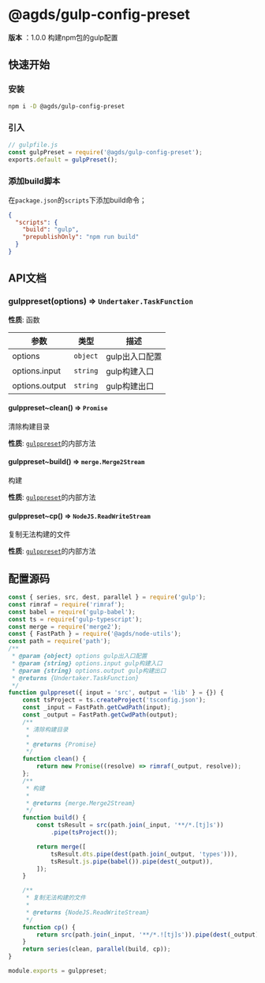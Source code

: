 # @agds/gulp-config-preset
**版本** ：1.0.0
构建npm包的gulp配置

## 快速开始

### 安装
```bash
npm i -D @agds/gulp-config-preset
```

### 引入
```js
// gulpfile.js
const gulpPreset = require('@agds/gulp-config-preset');
exports.default = gulpPreset();
```




### 添加build脚本

在`package.json`的`scripts`下添加build命令；

```json
{
  "scripts": {
    "build": "gulp",
    "prepublishOnly": "npm run build"
  }
}
```



## API文档
<a name="gulppreset"></a>

### gulppreset(options) ⇒ <code>Undertaker.TaskFunction</code>
**性质**: 函数

| 参数 | 类型 | 描述 |
| --- | --- | --- |
| options | <code>object</code> | gulp出入口配置 |
| options.input | <code>string</code> | gulp构建入口 |
| options.output | <code>string</code> | gulp构建出口 |

<a name="gulppreset..clean"></a>

#### gulppreset~clean() ⇒ <code>Promise</code>
清除构建目录

**性质**: [<code>gulppreset</code>](#gulppreset)的内部方法
<a name="gulppreset..build"></a>

#### gulppreset~build() ⇒ <code>merge.Merge2Stream</code>
构建

**性质**: [<code>gulppreset</code>](#gulppreset)的内部方法
<a name="gulppreset..cp"></a>

#### gulppreset~cp() ⇒ <code>NodeJS.ReadWriteStream</code>
复制无法构建的文件

**性质**: [<code>gulppreset</code>](#gulppreset)的内部方法

 <!-- 渲染后缀内容  -->



<a name="source"></a>


## 配置源码

```js
const { series, src, dest, parallel } = require('gulp');
const rimraf = require('rimraf');
const babel = require('gulp-babel');
const ts = require('gulp-typescript');
const merge = require('merge2');
const { FastPath } = require('@agds/node-utils');
const path = require('path');
/**
 * @param {object} options gulp出入口配置
 * @param {string} options.input gulp构建入口
 * @param {string} options.output gulp构建出口
 * @returns {Undertaker.TaskFunction}
 */
function gulppreset({ input = 'src', output = 'lib' } = {}) {
    const tsProject = ts.createProject('tsconfig.json');
    const _input = FastPath.getCwdPath(input);
    const _output = FastPath.getCwdPath(output);
    /**
     * 清除构建目录
     *
     * @returns {Promise}
     */
    function clean() {
        return new Promise((resolve) => rimraf(_output, resolve));
    };
    /**
     * 构建
     *
     * @returns {merge.Merge2Stream}
     */
    function build() {
        const tsResult = src(path.join(_input, '**/*.[tj]s'))
            .pipe(tsProject());

        return merge([
            tsResult.dts.pipe(dest(path.join(_output, 'types'))),
            tsResult.js.pipe(babel()).pipe(dest(_output)),
        ]);
    }

    /**
     * 复制无法构建的文件
     *
     * @returns {NodeJS.ReadWriteStream}
     */
    function cp() {
        return src(path.join(_input, '**/*.![tj]s')).pipe(dest(_output));
    }
    return series(clean, parallel(build, cp));
}

module.exports = gulppreset;
```



